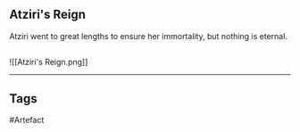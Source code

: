 ## Atziri's Reign
Atziri went to great lengths to ensure her immortality,
but nothing is eternal.
## 
![[Atziri's Reign.png]]

---
## Tags
#Artefact